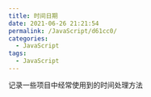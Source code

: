 ```yaml
---
title: 时间日期
date: 2021-06-26 21:21:54
permalink: /JavaScript/d61cc0/
categories:
  - JavaScript
tags:
  - JavaScript
---
```


记录一些项目中经常使用到的时间处理方法

<!-- more -->

